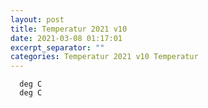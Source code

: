 ```yaml
---
layout: post
title: Temperatur 2021 v10
date: 2021-03-08 01:17:01
excerpt_separator: ""
categories: Temperatur 2021 v10 Temperatur
---
```

```
  deg C
  deg C
```
